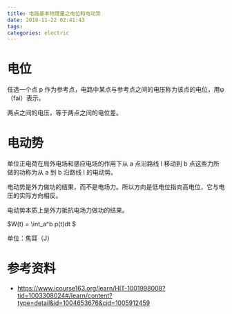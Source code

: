 ```yaml
---
title: 电路基本物理量之电位和电动势
date: 2018-11-22 02:41:43
tags:
categories: electric
---
```


# 电位

任选一个点 p 作为参考点，电路中某点与参考点之间的电压称为该点的电位，用φ（fai）表示。

两点之间的电压，等于两点之间的电位差。

# 电动势

单位正电荷在局外电场和感应电场的作用下从 a 点沿路线 l 移动到 b 点这些力所做的功称为从 a 到 b 沿路线 l 的电动势。

电动势是外力做功的结果，而不是电场力。所以方向是低电位指向高电位，它与电压的实际方向相反。

电动势本质上是外力抵抗电场力做功的结果。

$W(t) = \int_a^b p(t)dt $

单位：焦耳（J）



# 参考资料

- https://www.icourse163.org/learn/HIT-1001998008?tid=1003308024#/learn/content?type=detail&id=1004653676&cid=1005912459